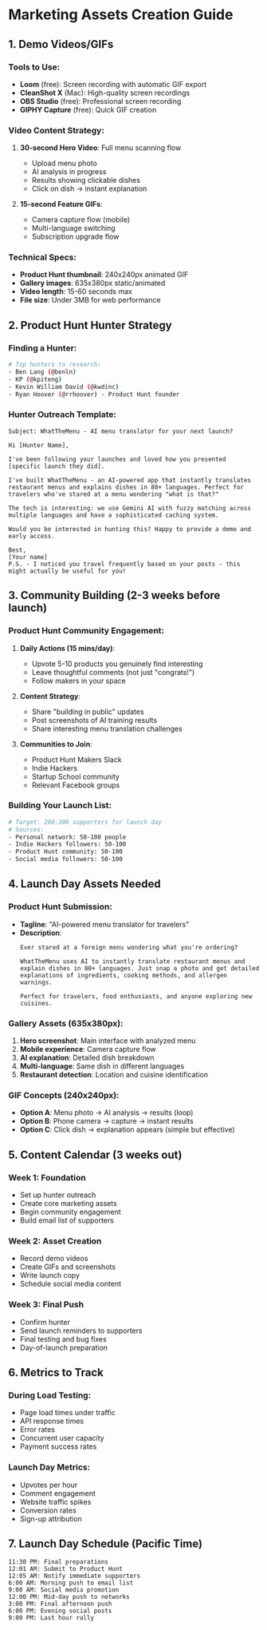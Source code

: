 # Marketing Assets Creation Guide

## **1. Demo Videos/GIFs**

### **Tools to Use:**
- **Loom** (free): Screen recording with automatic GIF export
- **CleanShot X** (Mac): High-quality screen recordings
- **OBS Studio** (free): Professional screen recording
- **GIPHY Capture** (free): Quick GIF creation

### **Video Content Strategy:**
1. **30-second Hero Video**: Full menu scanning flow
   - Upload menu photo
   - AI analysis in progress
   - Results showing clickable dishes
   - Click on dish → instant explanation

2. **15-second Feature GIFs**:
   - Camera capture flow (mobile)
   - Multi-language switching
   - Subscription upgrade flow

### **Technical Specs:**
- **Product Hunt thumbnail**: 240x240px animated GIF
- **Gallery images**: 635x380px static/animated
- **Video length**: 15-60 seconds max
- **File size**: Under 3MB for web performance

## **2. Product Hunt Hunter Strategy**

### **Finding a Hunter:**
```bash
# Top hunters to research:
- Ben Lang (@benln)
- KP (@kpiteng) 
- Kevin William David (@kwdinc)
- Ryan Hoover (@rrhoover) - Product Hunt founder
```

### **Hunter Outreach Template:**
```
Subject: WhatTheMenu - AI menu translator for your next launch?

Hi [Hunter Name],

I've been following your launches and loved how you presented [specific launch they did]. 

I've built WhatTheMenu - an AI-powered app that instantly translates restaurant menus and explains dishes in 80+ languages. Perfect for travelers who've stared at a menu wondering "what is that?"

The tech is interesting: we use Gemini AI with fuzzy matching across multiple languages and have a sophisticated caching system.

Would you be interested in hunting this? Happy to provide a demo and early access.

Best,
[Your name]
P.S. - I noticed you travel frequently based on your posts - this might actually be useful for you!
```

## **3. Community Building (2-3 weeks before launch)**

### **Product Hunt Community Engagement:**
1. **Daily Actions (15 mins/day)**:
   - Upvote 5-10 products you genuinely find interesting
   - Leave thoughtful comments (not just "congrats!")
   - Follow makers in your space

2. **Content Strategy**:
   - Share "building in public" updates
   - Post screenshots of AI training results
   - Share interesting menu translation challenges

3. **Communities to Join**:
   - Product Hunt Makers Slack
   - Indie Hackers
   - Startup School community
   - Relevant Facebook groups

### **Building Your Launch List:**
```bash
# Target: 200-300 supporters for launch day
# Sources:
- Personal network: 50-100 people
- Indie Hackers followers: 50-100
- Product Hunt community: 50-100
- Social media followers: 50-100
```

## **4. Launch Day Assets Needed**

### **Product Hunt Submission:**
- **Tagline**: "AI-powered menu translator for travelers"
- **Description**: 
  ```
  Ever stared at a foreign menu wondering what you're ordering? 
  
  WhatTheMenu uses AI to instantly translate restaurant menus and 
  explain dishes in 80+ languages. Just snap a photo and get detailed 
  explanations of ingredients, cooking methods, and allergen warnings.
  
  Perfect for travelers, food enthusiasts, and anyone exploring new cuisines.
  ```

### **Gallery Assets (635x380px)**:
1. **Hero screenshot**: Main interface with analyzed menu
2. **Mobile experience**: Camera capture flow
3. **AI explanation**: Detailed dish breakdown
4. **Multi-language**: Same dish in different languages
5. **Restaurant detection**: Location and cuisine identification

### **GIF Concepts (240x240px)**:
- **Option A**: Menu photo → AI analysis → results (loop)
- **Option B**: Phone camera → capture → instant results
- **Option C**: Click dish → explanation appears (simple but effective)

## **5. Content Calendar (3 weeks out)**

### **Week 1: Foundation**
- Set up hunter outreach
- Create core marketing assets
- Begin community engagement
- Build email list of supporters

### **Week 2: Asset Creation**
- Record demo videos
- Create GIFs and screenshots
- Write launch copy
- Schedule social media content

### **Week 3: Final Push**
- Confirm hunter
- Send launch reminders to supporters
- Final testing and bug fixes
- Day-of-launch preparation

## **6. Metrics to Track**

### **During Load Testing:**
- Page load times under traffic
- API response times
- Error rates
- Concurrent user capacity
- Payment success rates

### **Launch Day Metrics:**
- Upvotes per hour
- Comment engagement
- Website traffic spikes
- Conversion rates
- Sign-up attribution

## **7. Launch Day Schedule (Pacific Time)**

```
11:30 PM: Final preparations
12:01 AM: Submit to Product Hunt
12:05 AM: Notify immediate supporters
6:00 AM: Morning push to email list
9:00 AM: Social media promotion
12:00 PM: Mid-day push to networks
3:00 PM: Final afternoon push
6:00 PM: Evening social posts
9:00 PM: Last hour rally
```